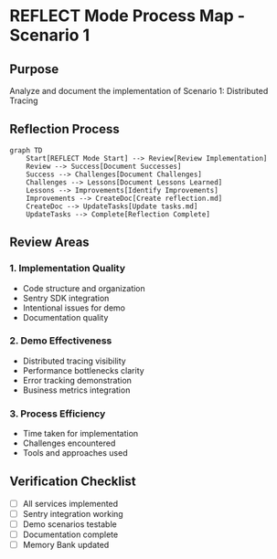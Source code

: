 # REFLECT Mode Process Map - Scenario 1

## Purpose
Analyze and document the implementation of Scenario 1: Distributed Tracing

## Reflection Process

```mermaid
graph TD
    Start[REFLECT Mode Start] --> Review[Review Implementation]
    Review --> Success[Document Successes]
    Success --> Challenges[Document Challenges]
    Challenges --> Lessons[Document Lessons Learned]
    Lessons --> Improvements[Identify Improvements]
    Improvements --> CreateDoc[Create reflection.md]
    CreateDoc --> UpdateTasks[Update tasks.md]
    UpdateTasks --> Complete[Reflection Complete]
```

## Review Areas

### 1. Implementation Quality
- Code structure and organization
- Sentry SDK integration
- Intentional issues for demo
- Documentation quality

### 2. Demo Effectiveness
- Distributed tracing visibility
- Performance bottlenecks clarity
- Error tracking demonstration
- Business metrics integration

### 3. Process Efficiency
- Time taken for implementation
- Challenges encountered
- Tools and approaches used

## Verification Checklist
- [ ] All services implemented
- [ ] Sentry integration working
- [ ] Demo scenarios testable
- [ ] Documentation complete
- [ ] Memory Bank updated